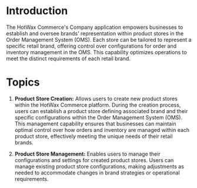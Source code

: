 # Introduction

The HotWax Commerce's Company application empowers businesses to establish and oversee brands' representation within product stores in the Order Management System (OMS). Each store can be tailored to represent a specific retail brand, offering control over configurations for order and inventory management in the OMS. This capability optimizes operations to meet the distinct requirements of each retail brand.

# Topics

1. **Product Store Creation:** Allows users to create new product stores within the HotWax Commerce platform. During the creation process, users can establish a product store defining associated brand and their specific configurations within the Order Management System (OMS). This management capability ensures that businesses can maintain optimal control over how orders and inventory are managed within each product store, effectively meeting the unique needs of their retail brands.

2. **Product Store Management:** Enables users to manage their configurations and settings for created product stores. Users can manage existing product store configurations, making adjustments as needed to accommodate changes in brand strategies or operational requirements. 